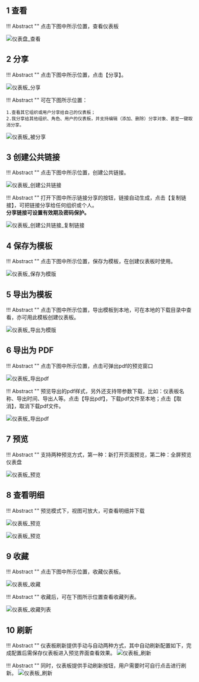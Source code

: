 ## 1 查看

!!! Abstract ""
	点击下图中所示位置，查看仪表板

![仪表盘_查看](../img/dashboard_generation/仪表板_查看.png)

## 2 分享

!!! Abstract ""
	点击下图中所示位置，点击【分享】。

![仪表板_分享](../img/dashboard_generation/仪表板_分享.png)

!!! Abstract ""
	可在下图所示位置：

	1.查看其它组织或用户分享给自己的仪表板；  
	2.我分享给其他组织、角色、用户的仪表板，并支持编辑（添加、删除）分享对象、甚至一键取消分享。

![仪表板_被分享](../img/dashboard_generation/仪表板_被分享.png)

## 3 创建公共链接

!!! Abstract ""
	点击下图中所示位置，创建公共链接。

![仪表板_创建公共链接](../img/dashboard_generation/仪表板_创建公共链接.png)

!!! Abstract ""
	打开下图中所示链接分享的按钮，链接自动生成，点击【复制链接】，可把链接分享给任何组织或个人。  
	**分享链接可设置有效期及密码保护。**

![仪表板_创建公共链接_复制链接](../img/dashboard_generation/仪表板_创建公共链接_复制链接.png)

## 4 保存为模板

!!! Abstract ""
	点击下图中所示位置，保存为模板，在创建仪表板时使用。

![仪表板_保存为模版](../img/dashboard_generation/仪表板_保存为模版.png)

## 5 导出为模板

!!! Abstract ""
	点击下图中所示位置，导出模板到本地，可在本地的下载目录中查看，亦可用此模板创建仪表板。

![仪表板_导出为模版](../img/dashboard_generation/仪表板_导出为模版.png)

## 6 导出为 PDF

!!! Abstract ""
	点击下图中所示位置，点击可弹出pdf的预览窗口

![仪表板_导出pdf](../img/dashboard_generation/仪表板_导出pdf入口.png)

!!! Abstract ""
	预览导出的pdf样式，另外还支持带参数下载，比如：仪表板名称、导出时间、导出人等。点击【导出pdf】，下载pdf文件至本地；点击【取消】，取消下载pdf文件。

![仪表板_导出pdf](../img/dashboard_generation/仪表板_导出pdf预览.png)

## 7 预览

!!! Abstract ""
	支持两种预览方式，第一种：新打开页面预览，第二种：全屏预览仪表盘

![仪表板_预览](../img/dashboard_generation/仪表板_预览.png)

## 8 查看明细

!!! Abstract ""
	预览模式下，视图可放大，可查看明细并下载

![仪表板_预览](../img/dashboard_generation/仪表板_放大.png)

![仪表板_预览](../img/dashboard_generation/查看明细.png)

## 9 收藏 

!!! Abstract ""
	点击下图中所示位置，收藏仪表板。

![仪表板_收藏](../img/dashboard_generation/仪表板_收藏.png)

!!! Abstract ""
	收藏后，可在下图所示位置查看收藏列表。

![仪表板_收藏列表](../img/dashboard_generation/仪表板_收藏列表.png)

## 10 刷新

!!! Abstract ""
	仪表板刷新提供手动与自动两种方式，其中自动刷新配置如下，完成配置后需保存仪表板进入预览界面查看效果。
![仪表板_刷新](../img/dashboard_generation/仪表板_自动刷新配置.jpg)

!!! Abstract ""
	同时，仪表板提供手动刷新按钮，用户需要时可自行点击进行刷新。
![仪表板_刷新](../img/dashboard_generation/仪表板_手动刷新按钮.jpg)
